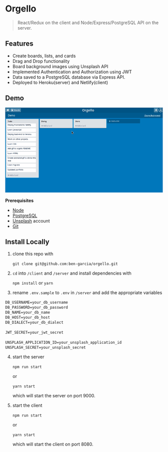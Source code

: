 # Orgello

> React/Redux on the client and Node/Express/PostgreSQL API on the server.

## Features

- Create boards, lists, and cards
- Drag and Drop functionality
- Board background images using Unsplash API
- Implemented Authentication and Authorization using JWT
- Data saved to a PostgreSQL database via Express API.
- Deployed to Heroku(server) and Netlify(client)

## Demo

![](demo.gif)

**Prerequisites**

- [Node](https://nodejs.org)
- [PostgreSQL](https://www.postgresql.org/)
- [Unsplash](https://unsplash.com/developers) account
- [Git](https://git-scm.com/)

## Install Locally

1. clone this repo with

   `git clone git@github.com:ben-garcia/orgello.git`

2. `cd` into `/client` and `/server` and install dependencies with

   `npm install` or `yarn`

3. rename `.env.sample` to `.env` in `/server` and add the appropriate variables

```
DB_USERNAME=your_db_username
DB_PASSWORD=your_db_password
DB_NAME=your_db_name
DB_HOST=your_db_host
DB_DIALECT=your_db_dialect

JWT_SECRET=your_jwt_secret

UNSPLASH_APPLICATION_ID=your_unsplash_application_id
UNSPLASH_SECRET=your_unsplash_secret
```

4. start the server

   `npm run start`

   or

   `yarn start`

   which will start the server on port 9000.

5. start the client

   `npm run start`

   or

   `yarn start`

   which will start the client on port 8080.
